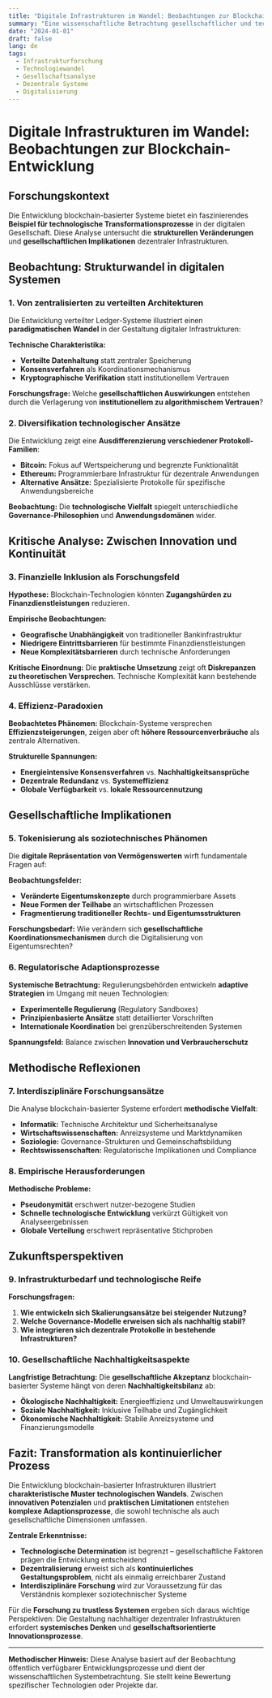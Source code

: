```yaml
---
title: "Digitale Infrastrukturen im Wandel: Beobachtungen zur Blockchain-Entwicklung"
summary: "Eine wissenschaftliche Betrachtung gesellschaftlicher und technischer Transformationsprozesse im Bereich dezentraler Infrastrukturen."
date: "2024-01-01"
draft: false
lang: de
tags:
  - Infrastrukturforschung
  - Technologiewandel
  - Gesellschaftsanalyse
  - Dezentrale Systeme
  - Digitalisierung
---
```


# Digitale Infrastrukturen im Wandel: Beobachtungen zur Blockchain-Entwicklung

## Forschungskontext

Die Entwicklung blockchain-basierter Systeme bietet ein faszinierendes **Beispiel für technologische Transformationsprozesse** in der digitalen Gesellschaft. Diese Analyse untersucht die **strukturellen Veränderungen** und **gesellschaftlichen Implikationen** dezentraler Infrastrukturen.

## Beobachtung: Strukturwandel in digitalen Systemen

### 1. Von zentralisierten zu verteilten Architekturen

Die Entwicklung verteilter Ledger-Systeme illustriert einen **paradigmatischen Wandel** in der Gestaltung digitaler Infrastrukturen:

**Technische Charakteristika:**
- **Verteilte Datenhaltung** statt zentraler Speicherung
- **Konsensverfahren** als Koordinationsmechanismus
- **Kryptographische Verifikation** statt institutionellem Vertrauen

**Forschungsfrage:** Welche **gesellschaftlichen Auswirkungen** entstehen durch die Verlagerung von **institutionellem zu algorithmischem Vertrauen**?

### 2. Diversifikation technologischer Ansätze

Die Entwicklung zeigt eine **Ausdifferenzierung verschiedener Protokoll-Familien**:

- **Bitcoin:** Fokus auf Wertspeicherung und begrenzte Funktionalität
- **Ethereum:** Programmierbare Infrastruktur für dezentrale Anwendungen
- **Alternative Ansätze:** Spezialisierte Protokolle für spezifische Anwendungsbereiche

**Beobachtung:** Die **technologische Vielfalt** spiegelt unterschiedliche **Governance-Philosophien** und **Anwendungsdomänen** wider.

## Kritische Analyse: Zwischen Innovation und Kontinuität

### 3. Finanzielle Inklusion als Forschungsfeld

**Hypothese:** Blockchain-Technologien könnten **Zugangshürden zu Finanzdienstleistungen** reduzieren.

**Empirische Beobachtungen:**
- **Geografische Unabhängigkeit** von traditioneller Bankinfrastruktur
- **Niedrigere Eintrittsbarrieren** für bestimmte Finanzdienstleistungen
- **Neue Komplexitätsbarrieren** durch technische Anforderungen

**Kritische Einordnung:** Die **praktische Umsetzung** zeigt oft **Diskrepanzen zu theoretischen Versprechen**. Technische Komplexität kann bestehende Ausschlüsse verstärken.

### 4. Effizienz-Paradoxien

**Beobachtetes Phänomen:** Blockchain-Systeme versprechen **Effizienzsteigerungen**, zeigen aber oft **höhere Ressourcenverbräuche** als zentrale Alternativen.

**Strukturelle Spannungen:**
- **Energieintensive Konsensverfahren** vs. **Nachhaltigkeitsansprüche**
- **Dezentrale Redundanz** vs. **Systemeffizienz**
- **Globale Verfügbarkeit** vs. **lokale Ressourcennutzung**

## Gesellschaftliche Implikationen

### 5. Tokenisierung als soziotechnisches Phänomen

Die **digitale Repräsentation von Vermögenswerten** wirft fundamentale Fragen auf:

**Beobachtungsfelder:**
- **Veränderte Eigentumskonzepte** durch programmierbare Assets
- **Neue Formen der Teilhabe** an wirtschaftlichen Prozessen
- **Fragmentierung traditioneller Rechts- und Eigentumsstrukturen**

**Forschungsbedarf:** Wie verändern sich **gesellschaftliche Koordinationsmechanismen** durch die Digitalisierung von Eigentumsrechten?

### 6. Regulatorische Adaptionsprozesse

**Systemische Betrachtung:** Regulierungsbehörden entwickeln **adaptive Strategien** im Umgang mit neuen Technologien:

- **Experimentelle Regulierung** (Regulatory Sandboxes)
- **Prinzipienbasierte Ansätze** statt detaillierter Vorschriften
- **Internationale Koordination** bei grenzüberschreitenden Systemen

**Spannungsfeld:** Balance zwischen **Innovation und Verbraucherschutz**

## Methodische Reflexionen

### 7. Interdisziplinäre Forschungsansätze

Die Analyse blockchain-basierter Systeme erfordert **methodische Vielfalt**:

- **Informatik:** Technische Architektur und Sicherheitsanalyse
- **Wirtschaftswissenschaften:** Anreizsysteme und Marktdynamiken
- **Soziologie:** Governance-Strukturen und Gemeinschaftsbildung
- **Rechtswissenschaften:** Regulatorische Implikationen und Compliance

### 8. Empirische Herausforderungen

**Methodische Probleme:**
- **Pseudonymität** erschwert nutzer-bezogene Studien
- **Schnelle technologische Entwicklung** verkürzt Gültigkeit von Analyseergebnissen
- **Globale Verteilung** erschwert repräsentative Stichproben

## Zukunftsperspektiven

### 9. Infrastrukturbedarf und technologische Reife

**Forschungsfragen:**
1. **Wie entwickeln sich Skalierungsansätze bei steigender Nutzung?**
2. **Welche Governance-Modelle erweisen sich als nachhaltig stabil?**
3. **Wie integrieren sich dezentrale Protokolle in bestehende Infrastrukturen?**

### 10. Gesellschaftliche Nachhaltigkeitsaspekte

**Langfristige Betrachtung:** Die **gesellschaftliche Akzeptanz** blockchain-basierter Systeme hängt von deren **Nachhaltigkeitsbilanz** ab:

- **Ökologische Nachhaltigkeit:** Energieeffizienz und Umweltauswirkungen
- **Soziale Nachhaltigkeit:** Inklusive Teilhabe und Zugänglichkeit
- **Ökonomische Nachhaltigkeit:** Stabile Anreizsysteme und Finanzierungsmodelle

## Fazit: Transformation als kontinuierlicher Prozess

Die Entwicklung blockchain-basierter Infrastrukturen illustriert **charakteristische Muster technologischen Wandels**. Zwischen **innovativen Potenzialen** und **praktischen Limitationen** entstehen **komplexe Adaptionsprozesse**, die sowohl technische als auch gesellschaftliche Dimensionen umfassen.

**Zentrale Erkenntnisse:**
- **Technologische Determination** ist begrenzt – gesellschaftliche Faktoren prägen die Entwicklung entscheidend
- **Dezentralisierung** erweist sich als **kontinuierliches Gestaltungsproblem**, nicht als einmalig erreichbarer Zustand
- **Interdisziplinäre Forschung** wird zur Voraussetzung für das Verständnis komplexer soziotechnischer Systeme

Für die **Forschung zu trustless Systemen** ergeben sich daraus wichtige Perspektiven: Die Gestaltung nachhaltiger dezentraler Infrastrukturen erfordert **systemisches Denken** und **gesellschaftsorientierte Innovationsprozesse**.

---

**Methodischer Hinweis:** Diese Analyse basiert auf der Beobachtung öffentlich verfügbarer Entwicklungsprozesse und dient der wissenschaftlichen Systembetrachtung. Sie stellt keine Bewertung spezifischer Technologien oder Projekte dar.